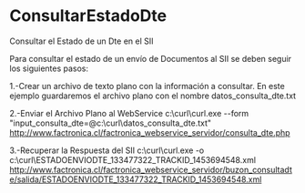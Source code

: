 # ConsultarEstadoDte
Consultar el Estado de un Dte en el SII

Para consultar el estado de un envío de Documentos al SII se deben seguir los siguientes pasos:

1.-Crear un archivo de texto plano con la información a consultar.
En este ejemplo guardaremos el archivo plano con el nombre datos_consulta_dte.txt

2.-Enviar el Archivo Plano al WebService
c:\curl\curl.exe --form "input_consulta_dte=@c:\curl\datos_consulta_dte.txt" http://www.factronica.cl/factronica_webservice_servidor/consulta_dte.php

3.-Recuperar la Respuesta del SII
c:\curl\curl.exe -o c:\curl\ESTADOENVIODTE_133477322_TRACKID_1453694548.xml http://www.factronica.cl/factronica_webservice_servidor/buzon_consultadte/salida/ESTADOENVIODTE_133477322_TRACKID_1453694548.xml
